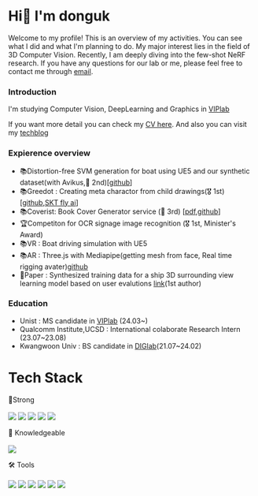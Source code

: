 #   Hi👋 I'm donguk

Welcome to my profile! This is an overview of my activities. You can see what I did and what I'm planning to do. My major interest lies in the field of 3D Computer Vision. Recently, I am deeply diving into the few-shot NeRF research. If you have any questions for our lab or me, please feel free to contact me through [email](dragon071@naver.com).


### Introduction
    
I'm studying Computer Vision, DeepLearning and Graphics in [VIPlab]()

If you want more detail you can check my [CV here](https://github.com/donguk071/CV/blob/main/CV_donguk_230704.pdf). And also you can visit my [techblog](https://donguk071.github.io/)

### Expierence overview

- 📚Distortion-free SVM generation for boat using UE5 and our synthetic dataset(with Avikus,🥈 2nd)[[github](https://github.com/donguk071/UE_SensorSimulator)]
- 📚Greedot : Creating meta charactor from child drawings(🎖️ 1st)[[github](https://github.com/donguk071/greedot),[SKT fly ai]()]
- 📚Coverist: Book Cover Generator service (🥉 3rd) [[pdf](https://drive.google.com/file/d/1nbu6ic5ASZqpTe32ABQ5ZnXLurxdcGn7/view),[github]()]
- 🏆Competiton for OCR signage image recognition (🎖️ 1st, Minister's Award)
- 📚VR : Boat driving simulation with UE5 
- 📚AR : Three.js with Mediapipe(getting mesh from face, Real time rigging avater)[github](https://github.com/donguk071/three.js-with-mediapipe)
- 📄Paper : Synthesized training data for a ship 3D surrounding view learning model based on user evalutions [link](https://www.dbpia.co.kr/journal/articleDetail?nodeId=NODE11229776)(1st author)

### Education

- Unist : MS candidate in [VIPlab](https://vip.unist.ac.kr/ko/) (24.03~)
- Qualcomm Institute,UCSD : International colaborate Research Intern (23.07~23.08)
- Kwangwoon Univ : BS candidate in [DIGlab](https://korfriend.github.io/)(21.07~24.02)

# Tech Stack
💪Strong<br><br>
<span>
<img src ="https://img.shields.io/badge/PyTorch-EE4C2C.svg?style=flat&logo=PyTorch&logoColor=white"/>
<img src="https://img.shields.io/badge/TensorFlow-FF6F00.svg?style=flat&logo=TensorFlow&logoColor=white"/>
<img src ="https://img.shields.io/badge/OpenCV-5C3EE8.svg?style=flat&logo=OpenCV&logoColor=white"/>
<img src ="https://img.shields.io/badge/Unreal%20Engine-0E1128.svg?style=flat&logo=Unreal-Engine&logoColor=white"/>
<img src ="https://img.shields.io/badge/Three.js-000000.svg?style=flat&logo=threedotjs&logoColor=white"/>
</span>

🥚 Knowledgeable<br><br>
<span>
<img src="https://img.shields.io/badge/Flutter-02569B?style=flat-square&logo=flutter&logoColor=white"/>
</span>

🛠 Tools<br><br>
<span>
<img src="https://img.shields.io/badge/Visual%20Studio%20Code-007ACC.svg?style=flat&logo=Visual-Studio-Code&logoColor=white"/>
<img src="https://img.shields.io/badge/Visual%20Studio-5C2D91.svg?style=flat&logo=Visual-Studio&logoColor=white"/>
<img src="https://img.shields.io/badge/CMake-064F8C.svg?style=flat&logo=CMake&logoColor=white"/>
<img src="https://img.shields.io/badge/Anaconda-44A833.svg?style=flat&logo=Anaconda&logoColor=white"/>
<img src="https://img.shields.io/badge/Jupyter-F37626.svg?style=flat&logo=Jupyter&logoColor=white"/>
<img src="https://img.shields.io/badge/Google%20Cloud-4285F4.svg?style=flat&logo=Google-Cloud&logoColor=white"/>
</span>

<!-- 
![GitHub stats](https://github-readme-stats.vercel.app/api?username=donguk071&count_private=true&show_icons=true&theme=solarized-light)
💬 language<br><br>
<span>
<img src="https://img.shields.io/badge/C++-00599C.svg?style=flat&logo=C++&logoColor=white"/>
<img src ="https://img.shields.io/badge/Python-3776AB.svg?style=flat&logo=Python&logoColor=white"/>
<img src="https://img.shields.io/badge/JavaScript-F7DF1E.svg?style=flat&logo=JavaScript&logoColor=black"/>
</span>
<!-- 
<h3>  💻 Contact</h3>       
 -->
<p>
<!--   <a href="https://www.kaggle.com/dolphinkr" target="_blank"><img src="https://img.shields.io/badge/Kaggle-20BEFF?style=flat-square&logo=Kaggle&logoColor=white"/></a> -->
<!--   <a href="mailto:dragon071@naver.com"><img src="https://img.shields.io/badge/Gmail-d14836?style=flat-square&logo=Gmail&logoColor=white&link=viliketh1s98@naver.com"/></a>
</p><br> -->

</div>
<!--
**donguk071/donguk071** is a ✨ _special_ ✨ repository because its `README.md` (this file) appears on your GitHub profile.

Here are some ideas to get you started:
  💻 

- 🔭 I’m currently working on ...
- 🌱 I’m currently learning ...
- 👯 I’m looking to collaborate on ...
- 🤔 I’m looking for help with ...
- 💬 Ask me about ...
- 📫 How to reach me: ...
- 😄 Pronouns: ...
- ⚡ Fun fact: ...
-->

